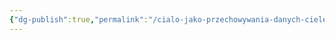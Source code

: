 ```yaml
---
{"dg-publish":true,"permalink":"/cialo-jako-przechowywania-danych-cielesne-podejscie-w-informatologii/"}
---
```


